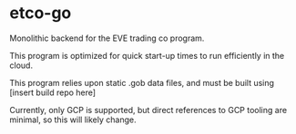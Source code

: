 # etco-go

Monolithic backend for the EVE trading co program.

This program is optimized for quick start-up times to run efficiently in the cloud.

This program relies upon static .gob data files, and must be built using [insert build repo here]

Currently, only GCP is supported, but direct references to GCP tooling are minimal, so this will likely change.
